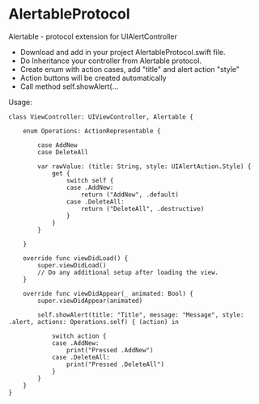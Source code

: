 # AlertableProtocol
Alertable - protocol extension for UIAlertController

- Download and add in your project AlertableProtocol.swift file.
- Do Inheritance your controller from Alertable protocol.
- Create enum with action cases, add "title" and alert action "style"
- Action buttons will be created automatically
- Call method self.showAlert(...

Usage: 

```
class ViewController: UIViewController, Alertable {
    
    enum Operations: ActionRepresentable {
        
        case AddNew
        case DeleteAll
        
        var rawValue: (title: String, style: UIAlertAction.Style) {
            get {
                switch self {
                case .AddNew:
                    return ("AddNew", .default)
                case .DeleteAll:
                    return ("DeleteAll", .destructive)
                }
            }
        }
        
    }
    
    override func viewDidLoad() {
        super.viewDidLoad()
        // Do any additional setup after loading the view.
    }

    override func viewDidAppear(_ animated: Bool) {
        super.viewDidAppear(animated)
        
        self.showAlert(title: "Title", message: "Message", style: .alert, actions: Operations.self) { (action) in
            
            switch action {
            case .AddNew:
                print("Pressed .AddNew")
            case .DeleteAll:
                print("Pressed .DeleteAll")
            }
        }
    }
}

```
